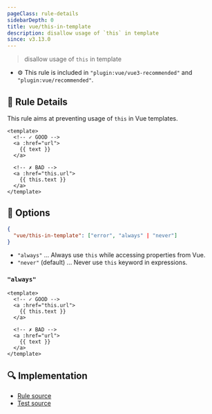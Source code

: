 ```yaml
---
pageClass: rule-details
sidebarDepth: 0
title: vue/this-in-template
description: disallow usage of `this` in template
since: v3.13.0
---
```

> disallow usage of `this` in template

- :gear: This rule is included in `"plugin:vue/vue3-recommended"` and `"plugin:vue/recommended"`.

## :book: Rule Details

This rule aims at preventing usage of `this` in Vue templates.

<eslint-code-block :rules="{'vue/this-in-template': ['error']}">

```vue
<template>
  <!-- ✓ GOOD -->
  <a :href="url">
    {{ text }}
  </a>
  
  <!-- ✗ BAD -->
  <a :href="this.url">
    {{ this.text }}
  </a>
</template>
```

</eslint-code-block>

## :wrench: Options

```json
{
  "vue/this-in-template": ["error", "always" | "never"]
}
```
- `"always"` ... Always use `this` while accessing properties from Vue.
- `"never"` (default) ... Never use `this` keyword in expressions.

### `"always"`

<eslint-code-block :rules="{'vue/this-in-template': ['error', 'always']}">

```vue
<template>
  <!-- ✓ GOOD -->
  <a :href="this.url">
    {{ this.text }}
  </a>
  
  <!-- ✗ BAD -->
  <a :href="url">
    {{ text }}
  </a>
</template>
```

</eslint-code-block>

## :mag: Implementation

- [Rule source](https://github.com/vuejs/eslint-plugin-vue/blob/master/lib/rules/this-in-template.js)
- [Test source](https://github.com/vuejs/eslint-plugin-vue/blob/master/tests/lib/rules/this-in-template.js)
